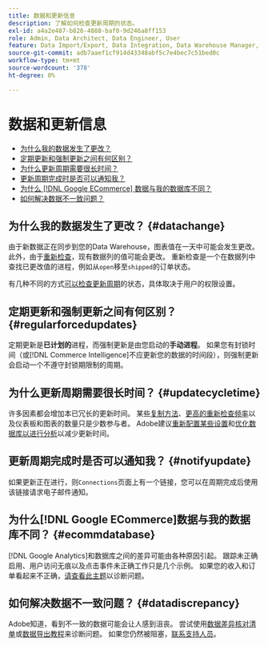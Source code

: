 ```yaml
---
title: 数据和更新信息
description: 了解如何检查更新周期的状态。
exl-id: a4a2e487-b826-4888-baf0-9d246a8ff153
role: Admin, Data Architect, Data Engineer, User
feature: Data Import/Export, Data Integration, Data Warehouse Manager, Commerce Tables
source-git-commit: adb7aaef1cf914d43348abf5c7e4bec7c51bed0c
workflow-type: tm+mt
source-wordcount: '378'
ht-degree: 0%

---
```


# 数据和更新信息

* [为什么我的数据发生了更改？](#datachange)
* [定期更新和强制更新之间有何区别？](#regularforcedupdates)
* [为什么更新周期需要很长时间？](#updatecycletime)
* [更新周期完成时是否可以通知我？](#notifyupdate)
* [为什么 [!DNL Google ECommerce] 数据与我的数据库不同？](#ecommdatabase)
* [如何解决数据不一致问题？](#datadiscrepancy)

## 为什么我的数据发生了更改？ {#datachange}

由于新数据正在同步到您的Data Warehouse，图表值在一天中可能会发生更改。 此外，由于[重新检查](../data-warehouse-mgr/cfg-data-rechecks.md)，现有数据列的值可能会更改。 重新检查是一个在数据列中查找已更改值的进程，例如从`open`移至`shipped`的订单状态。

有几种不同的方式[可以检查更新周期](../../best-practices/check-update-cycle.md)的状态，具体取决于用户的权限设置。

## 定期更新和强制更新之间有何区别？ {#regularforcedupdates}

定期更新是&#x200B;**已计划的**&#x200B;进程，而强制更新是由您启动的&#x200B;**手动进程**。 如果您有封锁时间（或[!DNL Commerce Intelligence]不应更新您的数据的时间段），则强制更新会启动一个不遵守封锁期限制的周期。

## 为什么更新周期需要很长时间？ {#updatecycletime}

许多因素都会增加本已冗长的更新时间。 某些[复制方法](../data-warehouse-mgr/cfg-replication-methods.md)、[更高的重新检查频率](../data-warehouse-mgr/cfg-data-rechecks.md)以及仪表板和图表的数量只是少数参与者。 Adobe建议[重新配置某些设置](../../best-practices/reduce-update-cycle-time.md)和[优化数据库以进行分析](../../best-practices/opt-db-analysis.md)以减少更新时间。

## 更新周期完成时是否可以通知我？ {#notifyupdate}

如果更新正在进行，则`Connections`页面上有一个链接，您可以在周期完成后使用该链接请求电子邮件通知。

## 为什么[!DNL Google ECommerce]数据与我的数据库不同？ {#ecommdatabase}

[!DNL Google Analytics]和数据库之间的差异可能由各种原因引起。 跟踪未正确启用、用户访问无痕以及点击事件未正确工作只是几个示例。 如果您的收入和订单看起来不正确，[请查看此主题](https://experienceleague.adobe.com/docs/commerce-knowledge-base/kb/troubleshooting/miscellaneous/diagnosing-google-ecommerce-revenue-discrepancies.html?lang=zh-Hans)以诊断问题。

## 如何解决数据不一致问题？ {#datadiscrepancy}

Adobe知道，看到不一致的数据可能会让人感到沮丧。 尝试使用[数据差异核对清单](https://experienceleague.adobe.com/docs/commerce-knowledge-base/kb/troubleshooting/miscellaneous/diagnosing-a-data-discrepancy.html?lang=zh-Hans)或[数据导出教程](https://experienceleague.adobe.com/docs/commerce-knowledge-base/kb/troubleshooting/miscellaneous/using-data-exports-to-pinpoint-discrepancies.html?lang=zh-Hans)来诊断问题。 如果您仍然被阻塞，[联系支持人员](https://experienceleague.adobe.com/docs/commerce-knowledge-base/kb/troubleshooting/miscellaneous/mbi-service-policies.html?lang=zh-Hans)。
